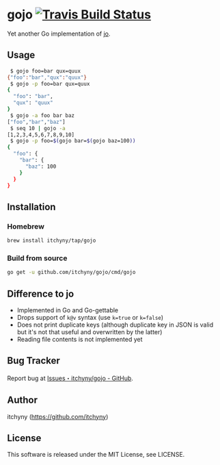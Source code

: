 # gojo [![Travis Build Status](https://travis-ci.org/itchyny/gojo.svg?branch=master)](https://travis-ci.org/itchyny/gojo)
Yet another Go implementation of [jo](https://github.com/jpmens/jo).

## Usage
```sh
 $ gojo foo=bar qux=quux
{"foo":"bar","qux":"quux"}
 $ gojo -p foo=bar qux=quux
{
  "foo": "bar",
  "qux": "quux"
}
 $ gojo -a foo bar baz
["foo","bar","baz"]
 $ seq 10 | gojo -a
[1,2,3,4,5,6,7,8,9,10]
 $ gojo -p foo=$(gojo bar=$(gojo baz=100))
{
  "foo": {
    "bar": {
      "baz": 100
    }
  }
}
```

## Installation
### Homebrew
```sh
brew install itchyny/tap/gojo
```

### Build from source
```bash
go get -u github.com/itchyny/gojo/cmd/gojo
```

## Difference to jo
- Implemented in Go and Go-gettable
- Drops support of `k@v` syntax (use `k=true` or `k=false`)
- Does not print duplicate keys (although duplicate key in JSON is valid but it's not that useful and overwritten by the latter)
- Reading file contents is not implemented yet

## Bug Tracker
Report bug at [Issues・itchyny/gojo - GitHub](https://github.com/itchyny/gojo/issues).

## Author
itchyny (https://github.com/itchyny)

## License
This software is released under the MIT License, see LICENSE.
